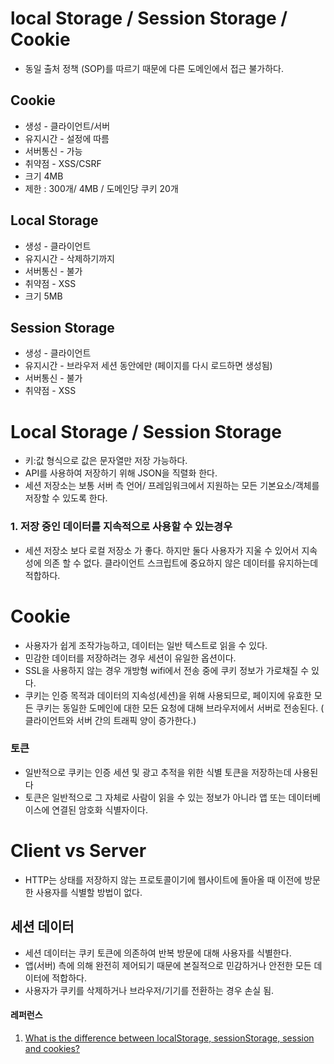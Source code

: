 # local Storage / Session Storage / Cookie

- 동일 출처 정책 (SOP)를 따르기 때문에 다른 도메인에서 접근 불가하다.

## Cookie
- 생성 - 클라이언트/서버
- 유지시간 - 설정에 따름
- 서버통신 - 가능
- 취약점 - XSS/CSRF
- 크기 4MB
- 제한 : 300개/ 4MB / 도메인당 쿠키 20개

## Local Storage
- 생성 - 클라이언트
- 유지시간 - 삭제하기까지
- 서버통신 - 불가
- 취약점 - XSS
- 크기 5MB

## Session Storage
- 생성 - 클라이언트
- 유지시간 - 브라우저 세션 동안에만 (페이지를 다시 로드하면 생성됨)
- 서버통신 - 불가
- 취약점 - XSS



# Local Storage / Session Storage
- 키:값 형식으로 값은 문자열만 저장 가능하다.
- API를 사용하여 저장하기 위해 JSON을 직렬화 한다.
- 세션 저장소는 보통 서버 측 언어/ 프레임워크에서 지원하는 모든 기본요소/객체를 저장할 수 있도록 한다.
### 1. 저장 중인 데이터를 지속적으로 사용할 수 있는경우
- 세션 저장소 보다 로컬 저장소 가 좋다. 하지만 둘다 사용자가 지울 수 있어서 지속성에 의존 할 수 없다. 클라이언트 스크립트에 중요하지 않은 데이터를 유지하는데 적합하다.


# Cookie
- 사용자가 쉽게 조작가능하고, 데이터는 일반 텍스트로 읽을 수 있다.
- 민감한 데이터를 저장하려는 경우 세션이 유일한 옵션이다.
- SSL을 사용하지 않는 경우 개방형 wifi에서 전송 중에 쿠키 정보가 가로채질 수 있다.
- 쿠키는 인증 목적과 데이터의 지속성(세션)을 위해 사용되므로, 페이지에 유효한 모든 쿠키는 동일한 도메인에 대한 모든 요청에 대해 브라우저에서 서버로 전송된다. ( 클라이언트와 서버 간의 트래픽 양이 증가한다.)



### 토큰
- 일반적으로 쿠키는 인증 세션 및 광고 추적을 위한 식별 토큰을 저장하는데 사용된다
- 토큰은 일반적으로 그 자체로 사람이 읽을 수 있는 정보가 아니라 앱 또는 데이터베이스에 연결된 암호화 식별자이다.

# Client vs Server
- HTTP는 상태를 저장하지 않는 프로토콜이기에 웹사이트에 돌아올 때 이전에 방문한 사용자를 식별할 방법이 없다.

## 세션 데이터
- 세션 데이터는 쿠키 토큰에 의존하여 반복 방문에 대해 사용자를 식별한다.
- 앱(서버) 측에 의해 완전히 제어되기 때문에 본질적으로 민감하거나 안전한 모든 데이터에 적합하다.
- 사용자가 쿠키를 삭제하거나 브라우저/기기를 전환하는 경우 손실 됨.


#### 레퍼런스
1. [What is the difference between localStorage, sessionStorage, session and cookies?](https://stackoverflow.com/questions/19867599/what-is-the-difference-between-localstorage-sessionstorage-session-and-cookies)
